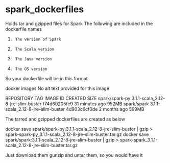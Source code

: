 # spark_dockerfiles
Holds tar and gzipped files for Spark
The following are included in the dockerfile names

1.      The version of Spark
2.      The Scala version
3.      The Java version
4.      The OS version

So your dockerfile will be in this format

docker images
No alt text provided for this image

REPOSITORY                             TAG                                                    IMAGE ID       CREATED          SIZE
spark/spark-py                         3.1.1-scala_2.12-8-jre-slim-buster                     f74d60205fe9   31 minutes ago   952MB
spark/spark                            3.1.1-scala_2.12-8-jre-slim-buster                     4d903c6cf0de   2 months ago     599MB

The tarred and gzipped dockerfiles are created as below

 docker save spark/spark-py:3.1.1-scala_2.12-8-jre-slim-buster | gzip > spark-spark-py_3.1.1-scala_2.12-8-jre-slim-buster.tar.gz
 docker save spark/spark:3.1.1-scala_2.12-8-jre-slim-buster | gzip > spark-spark_3.1.1-scala_2.12-8-jre-slim-buster.tar.gz

Just download them gunzip and untar them, so you would have it
